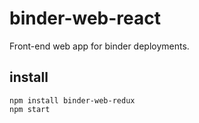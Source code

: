 # binder-web-react

Front-end web app for binder deployments.

## install

```
npm install binder-web-redux
npm start
```
